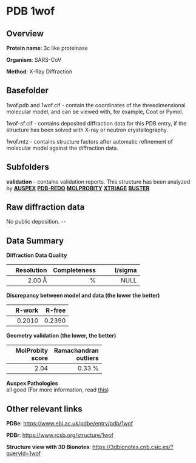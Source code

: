 # PDB 1wof

## Overview

**Protein name**: 3c like proteinase

**Organism**: SARS-CoV

**Method**: X-Ray Diffraction

## Basefolder

1wof.pdb and 1wof.cif - contain the coordinates of the threedimensional molecular model, and can be viewed with, for example, Coot or Pymol.

1wof-sf.cif - contains deposited diffraction data for this PDB entry, if the structure has been solved with X-ray or neutron crystallography.

1wof.mtz - contains structure factors after automatic refinement of molecular model against the diffraction data.

## Subfolders





**validation** - contains validation reports. This structure has been analyzed by [**AUSPEX**](https://github.com/thorn-lab/coronavirus_structural_task_force/tree/master/pdb/3c_like_proteinase/SARS-CoV/1wof/validation/auspex) [**PDB-REDO**](https://github.com/thorn-lab/coronavirus_structural_task_force/tree/master/pdb/3c_like_proteinase/SARS-CoV/1wof/validation/pdb-redo) [**MOLPROBITY**](https://github.com/thorn-lab/coronavirus_structural_task_force/tree/master/pdb/3c_like_proteinase/SARS-CoV/1wof/validation/molprobity) [**XTRIAGE**](https://github.com/thorn-lab/coronavirus_structural_task_force/blob/master/pdb/3c_like_proteinase/SARS-CoV/1wof/validation/Xtriage_output.log) [**BUSTER**](https://www.globalphasing.com/buster/wiki/index.cgi?Covid19Pdb1WOF)

## Raw diffraction data

No public deposition. --<br> 

## Data Summary
**Diffraction Data Quality**

|   | Resolution | Completeness| I/sigma |
|---|-------------:|----------------:|--------------:|
|   |2.00 Å|      %|<img width=50/>NULL |

**Discrepancy between model and data (the lower the better)**

|   | **R-work**| **R-free**   
|---|-------------:|----------------:|           
||  0.2010|  0.2390|

**Geometry validation (the lower, the better)**

|   |**MolProbity<br>score**| **Ramachandran<br>outliers** 
|---|-------------:|----------------:|
||  2.04|  0.33 %|

**Auspex Pathologies**<br> all good (For more information, read [this](https://github.com/thorn-lab/coronavirus_structural_task_force/blob/master/pdb/3c_like_proteinase/SARS-CoV/1wof/validation/auspex/1wof_auspex_comments.txt))

 



## Other relevant links 
**PDBe**:  https://www.ebi.ac.uk/pdbe/entry/pdb/1wof
 
**PDBr**: https://www.rcsb.org/structure/1wof 

**Structure view with 3D Bionotes**: https://3dbionotes.cnb.csic.es/?queryId=1wof

